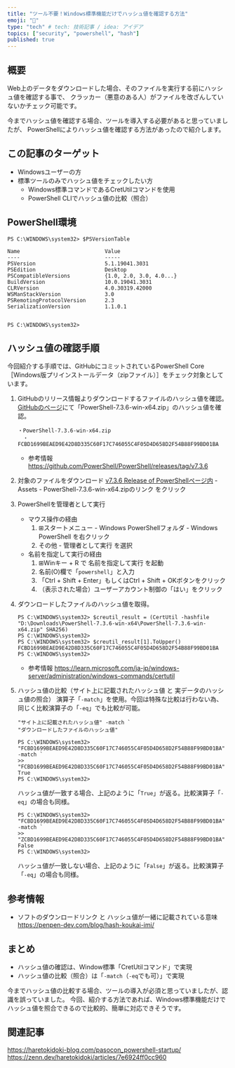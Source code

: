 ```yaml
---
title: "ツール不要！Windows標準機能だけでハッシュ値を確認する方法"
emoji: "🤝"
type: "tech" # tech: 技術記事 / idea: アイデア
topics: ["security", "powershell", "hash"]
published: true
---
```

## 概要
Web上のデータをダウンロードした場合、そのファイルを実行する前にハッシュ値を確認する事で、
クラッカー（悪意のある人）がファイルを改ざんしていないかチェック可能です。

今までハッシュ値を確認する場合、ツールを導入する必要があると思っていましたが、
PowerShellによりハッシュ値を確認する方法があったので紹介します。

## この記事のターゲット
- Windowsユーザーの方
- 標準ツールのみでハッシュ値をチェックしたい方
    - Windows標準コマンドであるCretUtilコマンドを使用
    - PowerShell CLIでハッシュ値の比較（照合）

## PowerShell環境
```powershell:$PSVersionTableの確認結果
PS C:\WINDOWS\system32> $PSVersionTable

Name                           Value
----                           -----
PSVersion                      5.1.19041.3031
PSEdition                      Desktop
PSCompatibleVersions           {1.0, 2.0, 3.0, 4.0...}
BuildVersion                   10.0.19041.3031
CLRVersion                     4.0.30319.42000
WSManStackVersion              3.0
PSRemotingProtocolVersion      2.3
SerializationVersion           1.1.0.1


PS C:\WINDOWS\system32>
```

## ハッシュ値の確認手順
今回紹介する手順では、GitHubにコミットされているPowerShell Core［Windows版プリインストールデータ（zipファイル）］をチェック対象としています。
1. GitHubのリリース情報よりダウンロードするファイルのハッシュ値を確認。
	[GitHubのページ](https://github.com/PowerShell/PowerShell/releases)にて「PowerShell-7.3.6-win-x64.zip」のハッシュ値を確認。
	```:GitHubページの抜粋（ハッシュ値の記載場所）
	・PowerShell-7.3.6-win-x64.zip
	　・FCBD1699BEAED9E42D8D335C60F17C746055C4F05D4D658D2F54B88F99BD01BA
	```
	- 参考情報
		https://github.com/PowerShell/PowerShell/releases/tag/v7.3.6

1. 対象のファイルをダウンロード
	[v7.3.6 Release of PowerShellページ内](https://github.com/PowerShell/PowerShell/releases/tag/v7.3.6) - Assets - PowerShell-7.3.6-win-x64.zipのリンク をクリック

1. PowerShellを管理者として実行
	- マウス操作の経由
		1. ⊞スタートメニュー - Windows PowerShellフォルダ - Windows PowerShell を右クリック
		1. その他 - 管理者として実行 を選択
	- 名前を指定して実行の経由
		1. ⊞Winキー + R で 名前を指定して実行 を起動
		1. 名前(O)欄で「`powershell`」と入力
		1. 「Ctrl + Shift + Enter」もしくはCtrl + Shift + OKボタンをクリック
		1. （表示された場合）ユーザーアカウント制御の「はい」をクリック

1. ダウンロードしたファイルのハッシュ値を取得。
	```powershell:PowerShell CLIでダウンロードしたファイルのハッシュ値を取得
	PS C:\WINDOWS\system32> $creutil_result = (CertUtil -hashfile "D:\Downloads\PowerShell-7.3.6-win-x64\PowerShell-7.3.6-win-x64.zip" SHA256)
	PS C:\WINDOWS\system32>
	PS C:\WINDOWS\system32> $creutil_result[1].ToUpper()
	FCBD1699BEAED9E42D8D335C60F17C746055C4F05D4D658D2F54B88F99BD01BA
	PS C:\WINDOWS\system32>
	```
	- 参考情報
		https://learn.microsoft.com/ja-jp/windows-server/administration/windows-commands/certutil

1. ハッシュ値の比較（サイト上に記載されたハッシュ値 と 実データのハッシュ値の照合）
	演算子「`-match`」を使用。今回は特殊な比較は行わない為、同じく比較演算子の「`-eq`」でも比較が可能。
	```powershell:ハッシュ値を比較するコマンド
	"サイト上に記載されたハッシュ値" -match `
	"ダウンロードしたファイルのハッシュ値"
	```

	```powershell:実際にPowerShell CLIで確認した結果（OKパターン）
	PS C:\WINDOWS\system32> "FCBD1699BEAED9E42D8D335C60F17C746055C4F05D4D658D2F54B88F99BD01BA" -match `
	>> "FCBD1699BEAED9E42D8D335C60F17C746055C4F05D4D658D2F54B88F99BD01BA"
	True
	PS C:\WINDOWS\system32>
	```
	ハッシュ値が一致する場合、上記のように「`True`」が返る。比較演算子「`-eq`」の場合も同様。

	```powershell:実際にPowerShell CLIで確認した結果（NGパターン）
	PS C:\WINDOWS\system32> "FCBD1699BEAED9E42D8D335C60F17C746055C4F05D4D658D2F54B88F99BD01BA" -match `
	>> "ZCBD1699BEAED9E42D8D335C60F17C746055C4F05D4D658D2F54B88F99BD01BA"
	False
	PS C:\WINDOWS\system32>
	```
	ハッシュ値が一致しない場合、上記のように「`False`」が返る。比較演算子「`-eq`」の場合も同様。

## 参考情報
- ソフトのダウンロードリンク と ハッシュ値が一緒に記載されている意味
	https://penpen-dev.com/blog/hash-koukai-imi/

## まとめ
- ハッシュ値の確認は、Window標準「CretUtilコマンド」で実現
- ハッシュ値の比較（照合）は「`-match`（`-eq`でも可）」で実現

今までハッシュ値の比較する場合、ツールの導入が必須と思っていましたが、認識を誤っていました。
今回、紹介する方法であれば、Windows標準機能だけでハッシュ値を照合できるので比較的、簡単に対応できそうです。

## 関連記事
https://haretokidoki-blog.com/pasocon_powershell-startup/
https://zenn.dev/haretokidoki/articles/7e6924ff0cc960
